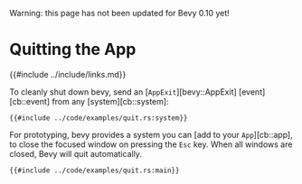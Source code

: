 Warning: this page has not been updated for Bevy 0.10 yet!

# Quitting the App

{{#include ../include/links.md}}

To cleanly shut down bevy, send an [`AppExit`][bevy::AppExit]
[event][cb::event] from any [system][cb::system]:

```rust,no_run,noplayground
{{#include ../code/examples/quit.rs:system}}
```

For prototyping, bevy provides a system you can [add to your `App`][cb::app],
to close the focused window on pressing the `Esc` key. When all windows are
closed, Bevy will quit automatically.

```rust,no_run,noplayground
{{#include ../code/examples/quit.rs:main}}
```

